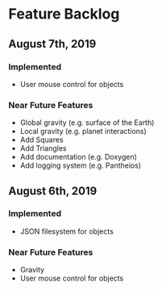 # Feature Backlog

## August 7th, 2019

### Implemented
- User mouse control for objects

### Near Future Features
- Global gravity (e.g. surface of the Earth)
- Local gravity (e.g. planet interactions)
- Add Squares
- Add Triangles
- Add documentation (e.g. Doxygen)
- Add logging system (e.g. Pantheios)

## August 6th, 2019

### Implemented
- JSON filesystem for objects

### Near Future Features
- Gravity
- User mouse control for objects